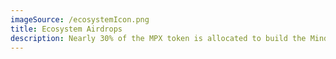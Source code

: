 ```yaml
---
imageSource: /ecosystemIcon.png
title: Ecosystem Airdrops
description: Nearly 30% of the MPX token is allocated to build the Mindplex ecosystem rewarding Cotnent creators, Audiences, volunteers, moderators, and media rdlcriels
---
```


